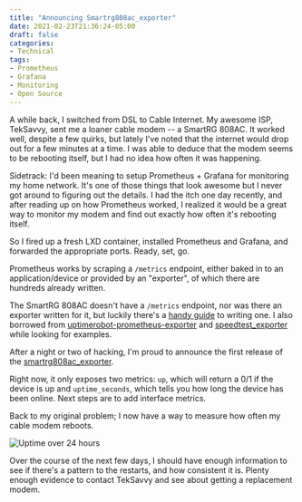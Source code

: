 ```yaml
---
title: "Announcing Smartrg808ac_exporter"
date: 2021-02-23T21:36:24-05:00
draft: false
categories:
- Technical
tags:
- Prometheus
- Grafana
- Monitoring
- Open Source
---
```


A while back, I switched from DSL to Cable Internet. My awesome ISP, TekSavvy, sent me a loaner cable modem -- a SmartRG 808AC. It worked well, despite a few quirks, but lately I've noted that the internet would drop out for a few minutes at a time. I was able to deduce that the modem seems to be rebooting itself, but I had no idea how often it was happening.


Sidetrack: I'd been meaning to setup Prometheus + Grafana for monitoring my home network. It's one of those things that look awesome but I never got around to figuring out the details. I had the itch one day recently, and after reading up on how Prometheus worked, I realized it would be a great way to monitor my modem and find out exactly how often it's rebooting itself.

So I fired up a fresh LXD container, installed Prometheus and Grafana, and forwarded the appropriate ports. Ready, set, go.

Prometheus works by scraping a `/metrics` endpoint, either baked in to an application/device or provided by an "exporter", of which there are hundreds already written.

The SmartRG 808AC doesn't have a `/metrics` endpoint, nor was there an exporter written for it, but luckily there's a [handy guide](https://prometheus.io/docs/guides/go-application/) to writing one. I also borrowed from [uptimerobot-prometheus-exporter](https://github.com/masaruhoshi/uptimerobot-prometheus-exporter) and [speedtest_exporter](https://github.com/nlamirault/speedtest_exporter) while looking for examples.

After a night or two of hacking, I'm proud to announce the first release of the [smartrg808ac_exporter](https://github.com/AdamIsrael/smartrg808ac_exporter).

Right now, it only exposes two metrics: `up`, which will return a 0/1 if the device is up and `uptime_seconds`, which tells you how long the device has been online. Next steps are to add interface metrics.

Back to my original problem; I now have a way to measure how often my cable modem reboots.

![Uptime over 24 hours](/images/smartrg808ac_uptime.png "SmartRG 808AC Uptime")

Over the course of the next few days, I should have enough information to see if there's a pattern to the restarts, and how consistent it is. Plenty enough evidence to contact TekSavvy and see about getting a replacement modem.

